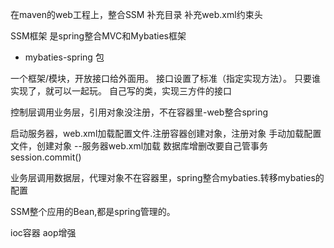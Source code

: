 在maven的web工程上，整合SSM
补充目录
补充web.xml约束头

SSM框架
是spring整合MVC和Mybaties框架
+ mybaties-spring 包


一个框架/模块，开放接口给外面用。
接口设置了标准（指定实现方法）。
只要谁实现了，就可以一起玩。
自己写的类，实现三方件的接口

控制层调用业务层，引用对象没注册，不在容器里-web整合spring

启动服务器，web.xml加载配置文件.注册容器创建对象，注册对象
手动加载配置文件，创建对象 --服务器web.xml加载
数据库增删改要自己管事务session.commit()

业务层调用数据层，代理对象不在容器里，spring整合mybaties.转移mybaties的配置


SSM整个应用的Bean,都是spring管理的。



ioc容器
aop增强


